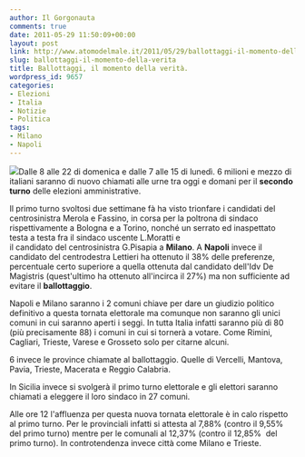 ```yaml
---
author: Il Gorgonauta
comments: true
date: 2011-05-29 11:50:09+00:00
layout: post
link: http://www.atomodelmale.it/2011/05/29/ballottaggi-il-momento-della-verita/
slug: ballottaggi-il-momento-della-verita
title: Ballottaggi, il momento della verità.
wordpress_id: 9657
categories:
- Elezioni
- Italia
- Notizie
- Politica
tags:
- Milano
- Napoli
---
```


[![](http://www.atomodelmale.it/wp-content/uploads/2011/05/moratti-pisapia-300x180.jpg)](http://www.atomodelmale.it/wp-content/uploads/2011/05/moratti-pisapia.jpg)Dalle 8 alle 22 di domenica e dalle 7 alle 15 di lunedì. 6 milioni e mezzo di italiani saranno di nuovo chiamati alle urne tra oggi e domani per il **secondo turno** delle elezioni amministrative.

Il primo turno svoltosi due settimane fà ha visto trionfare i candidati del centrosinistra Merola e Fassino, in corsa per la poltrona di sindaco rispettivamente a Bologna e a Torino, nonché un serrato ed inaspettato testa a testa fra il sindaco uscente L.Moratti e il candidato del centrosinistra G.Pisapia a **Milano**. A **Napoli** invece il candidato del centrodestra Lettieri ha ottenuto il 38% delle preferenze, percentuale certo superiore a quella ottenuta dal candidato dell'Idv De Magistris (quest'ultimo ha ottenuto all'incirca il 27%) ma non sufficiente ad evitare il **ballottaggio**.

Napoli e Milano saranno i 2 comuni chiave per dare un giudizio politico definitivo a questa tornata elettorale ma comunque non saranno gli unici comuni in cui saranno aperti i seggi. In tutta Italia infatti saranno più di 80 (più precisamente 88) i comuni in cui si tornerà a votare. Come Rimini, Cagliari, Trieste, Varese e Grosseto solo per citarne alcuni.



6 invece le province chiamate al ballottaggio. Quelle di Vercelli, Mantova, Pavia, Trieste, Macerata e Reggio Calabria.

In Sicilia invece si svolgerà il primo turno elettorale e gli elettori saranno chiamati a eleggere il loro sindaco in 27 comuni.

Alle ore 12 l'affluenza per questa nuova tornata elettorale è in calo rispetto al primo turno. Per le provinciali infatti si attesta al 7,88% (contro il 9,55% del primo turno) mentre per le comunali al 12,37% (contro il 12,85%  del primo turno). In controtendenza invece città come Milano e Trieste.
